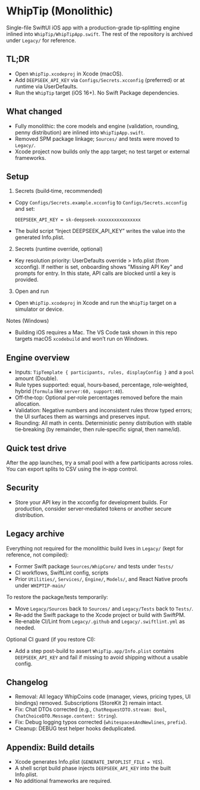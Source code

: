 # WhipTip (Monolithic)

Single-file SwiftUI iOS app with a production-grade tip‑splitting engine inlined into `WhipTip/WhipTipApp.swift`. The rest of the repository is archived under `Legacy/` for reference.

## TL;DR
- Open `WhipTip.xcodeproj` in Xcode (macOS).
- Add `DEEPSEEK_API_KEY` via `Configs/Secrets.xcconfig` (preferred) or at runtime via UserDefaults.
- Run the `WhipTip` target (iOS 16+). No Swift Package dependencies.

## What changed
- Fully monolithic: the core models and engine (validation, rounding, penny distribution) are inlined into `WhipTipApp.swift`.
- Removed SPM package linkage; `Sources/` and tests were moved to `Legacy/`.
- Xcode project now builds only the app target; no test target or external frameworks.

## Setup
1) Secrets (build‑time, recommended)
- Copy `Configs/Secrets.example.xcconfig` to `Configs/Secrets.xcconfig` and set:
  ```
  DEEPSEEK_API_KEY = sk-deepseek-xxxxxxxxxxxxxxxx
  ```
- The build script “Inject DEEPSEEK_API_KEY” writes the value into the generated Info.plist.

2) Secrets (runtime override, optional)
- Key resolution priority: UserDefaults override > Info.plist (from xcconfig). If neither is set, onboarding shows "Missing API Key" and prompts for entry. In this state, API calls are blocked until a key is provided.

3) Open and run
- Open `WhipTip.xcodeproj` in Xcode and run the `WhipTip` target on a simulator or device.

Notes (Windows)
- Building iOS requires a Mac. The VS Code task shown in this repo targets macOS `xcodebuild` and won’t run on Windows.

## Engine overview
- Inputs: `TipTemplate { participants, rules, displayConfig }` and a `pool` amount (Double).
- Rule types supported: equal, hours‑based, percentage, role‑weighted, hybrid (`formula` like `server:60, support:40`).
- Off‑the‑top: Optional per‑role percentages removed before the main allocation.
- Validation: Negative numbers and inconsistent rules throw typed errors; the UI surfaces them as warnings and preserves input.
- Rounding: All math in cents. Deterministic penny distribution with stable tie‑breaking (by remainder, then rule‑specific signal, then name/id).

## Quick test drive
After the app launches, try a small pool with a few participants across roles. You can export splits to CSV using the in‑app control.

## Security
- Store your API key in the xcconfig for development builds. For production, consider server‑mediated tokens or another secure distribution.

## Legacy archive
Everything not required for the monolithic build lives in `Legacy/` (kept for reference, not compiled):
- Former Swift package `Sources/WhipCore/` and tests under `Tests/`
- CI workflows, SwiftLint config, scripts
- Prior `Utilities/`, `Services/`, `Engine/`, `Models/`, and React Native proofs under `WHIPTIP-main/`

To restore the package/tests temporarily:
- Move `Legacy/Sources` back to `Sources/` and `Legacy/Tests` back to `Tests/`.
- Re‑add the Swift package to the Xcode project or build with SwiftPM.
- Re‑enable CI/Lint from `Legacy/.github` and `Legacy/.swiftlint.yml` as needed.

Optional CI guard (if you restore CI):
- Add a step post-build to assert `WhipTip.app/Info.plist` contains `DEEPSEEK_API_KEY` and fail if missing to avoid shipping without a usable config.

## Changelog
- Removal: All legacy WhipCoins code (manager, views, pricing types, UI bindings) removed. Subscriptions (StoreKit 2) remain intact.
- Fix: Chat DTOs corrected (e.g., `ChatRequestDTO.stream: Bool`, `ChatChoiceDTO.Message.content: String`).
- Fix: Debug logging typos corrected (`whitespacesAndNewlines`, `prefix`).
- Cleanup: DEBUG test helper hooks deduplicated.

## Appendix: Build details
- Xcode generates Info.plist (`GENERATE_INFOPLIST_FILE = YES`).
- A shell script build phase injects `DEEPSEEK_API_KEY` into the built Info.plist.
- No additional frameworks are required.

